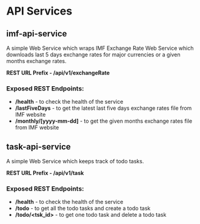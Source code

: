# API Services

## imf-api-service
A simple Web Service which wraps IMF Exchange Rate Web Service which downloads last 5 days exchange rates for major currencies or a given months exchange rates.

**REST URL Prefix - /api/v1/exchangeRate**

### Exposed REST Endpoints:
* **/health** - to check the health of the service
* **/lastFiveDays** - to get the latest last five days exchange rates file from IMF website
* **/monthly/[yyyy-mm-dd]** - to get the given months exchange rates file from IMF website

## task-api-service
A simple Web Service which keeps track of todo tasks.

**REST URL Prefix - /api/v1/task**

### Exposed REST Endpoints:
* **/health** - to check the health of the service
* **/todo** - to get all the todo tasks and create a todo task
* **/todo/<tsk_id>** - to get one todo task and delete a todo task